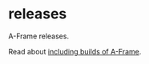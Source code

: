 # releases

A-Frame releases.

Read about [including builds of A-Frame](https://github.com/aframevr/aframe#builds).
